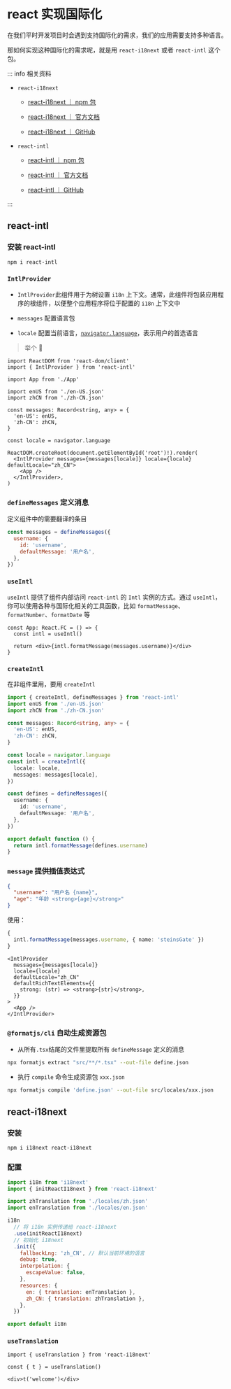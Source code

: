 # react 实现国际化

在我们平时开发项目时会遇到支持国际化的需求，我们的应用需要支持多种语言。

那如何实现这种国际化的需求呢，就是用 `react-i18next` 或者 `react-intl` 这个包。

::: info 相关资料

- `react-i18next`

  - [<u>react-i18next ｜ npm 包</u>](https://www.npmjs.com/package/react-i18next)

  - [<u>react-i18next ｜ 官方文档</u>](https://react.i18next.com/)

  - [<u>react-i18next ｜ GitHub</u>](https://github.com/i18next/react-i18next)

- `react-intl`

  - [<u>react-intl ｜ npm 包</u>](https://www.npmjs.com/package/react-intl)

  - [<u>react-intl ｜ 官方文档</u>](https://formatjs.io/docs/getting-started/installation/)

  - [<u>react-intl ｜ GitHub</u>](https://github.com/formatjs/formatjs)

:::

## react-intl

### 安装 react-intl

```bash
npm i react-intl
```

### `IntlProvider`

- `IntlProvider`此组件用于为树设置 `i18n` 上下文。通常，此组件将包装应用程序的根组件，以便整个应用程序将位于配置的 `i18n` 上下文中

- `messages` 配置语言包

- `locale` 配置当前语言，[<u>`navigator.language`</u>](<[navigator.language](https://developer.mozilla.org/zh-CN/docs/Web/API/Navigator/language)>)，表示用户的首选语言

> 举个 🌰

```tsx
import ReactDOM from 'react-dom/client'
import { IntlProvider } from 'react-intl'

import App from './App'

import enUS from './en-US.json'
import zhCN from './zh-CN.json'

const messages: Record<string, any> = {
  'en-US': enUS,
  'zh-CN': zhCN,
}

const locale = navigator.language

ReactDOM.createRoot(document.getElementById('root')!).render(
  <IntlProvider messages={messages[locale]} locale={locale} defaultLocale="zh_CN">
    <App />
  </IntlProvider>,
)
```

### `defineMessages` 定义消息

定义组件中的需要翻译的条目

```js
const messages = defineMessages({
  username: {
    id: 'username',
    defaultMessage: '用户名',
  },
})
```

### `useIntl`

`useIntl` 提供了组件内部访问 `react-intl` 的 `Intl` 实例的方式。通过 `useIntl`，你可以使用各种与国际化相关的工具函数，比如 `formatMessage`、`formatNumber`、`formatDate` 等

```tsx
const App: React.FC = () => {
  const intl = useIntl()

  return <div>{intl.formatMessage(messages.username)}</div>
}
```

### `createIntl`

在非组件里用，要用 `createIntl`

```ts
import { createIntl, defineMessages } from 'react-intl'
import enUS from './en-US.json'
import zhCN from './zh-CN.json'

const messages: Record<string, any> = {
  'en-US': enUS,
  'zh-CN': zhCN,
}

const locale = navigator.language
const intl = createIntl({
  locale: locale,
  messages: messages[locale],
})

const defines = defineMessages({
  username: {
    id: 'username',
    defaultMessage: '用户名',
  },
})

export default function () {
  return intl.formatMessage(defines.username)
}
```

### `message` 提供插值表达式

```json
{
  "username": "用户名 {name}",
  "age": "年龄 <strong>{age}</strong>"
}
```

使用：

```ts
{
  intl.formatMessage(messages.username, { name: 'steinsGate' })
}
```

```tsx
<IntlProvider
  messages={messages[locale]}
  locale={locale}
  defaultLocale="zh_CN"
  defaultRichTextElements={{
    strong: (str) => <strong>{str}</strong>,
  }}
>
  <App />
</IntlProvider>
```

### `@formatjs/cli` 自动生成资源包

- 从所有`.tsx`结尾的文件里提取所有 `defineMessage` 定义的消息

```sh
npx formatjs extract "src/**/*.tsx" --out-file define.json
```

- 执行 `compile` 命令生成资源包 `xxx.json`

```sh
npx formatjs compile 'define.json' --out-file src/locales/xxx.json
```

## react-i18next

### 安装

```bash
npm i i18next react-i18next
```

### 配置

```js
import i18n from 'i18next'
import { initReactI18next } from 'react-i18next'

import zhTranslation from './locales/zh.json'
import enTranslation from './locales/en.json'

i18n
  // 将 i18n 实例传递给 react-i18next
  .use(initReactI18next)
  // 初始化 i18next
  .init({
    fallbackLng: 'zh_CN', // 默认当前环境的语言
    debug: true,
    interpolation: {
      escapeValue: false,
    },
    resources: {
      en: { translation: enTranslation },
      zh_CN: { translation: zhTranslation },
    },
  })

export default i18n
```

### `useTranslation`

```tsx
import { useTranslation } from 'react-i18next'

const { t } = useTranslation()

<div>t('welcome')</div>

```
